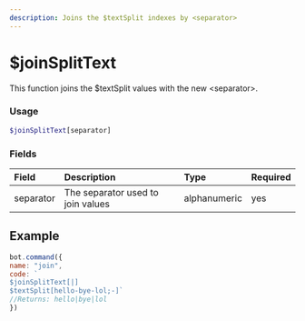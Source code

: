 ```yaml
---
description: Joins the $textSplit indexes by <separator>
---
```


# $joinSplitText

This function joins the $textSplit values with the new &lt;separator&gt;.

### Usage
```php
$joinSplitText[separator]
```
### Fields

| Field | Description | Type | Required |
| :--- | :--- | :--- | :--- |
| separator | The separator used to join values |alphanumeric|yes|

## Example
```javascript
bot.command({
name: "join", 
code: `
$joinSplitText[|]
$textSplit[hello-bye-lol;-]`
//Returns: hello|bye|lol
})
```

